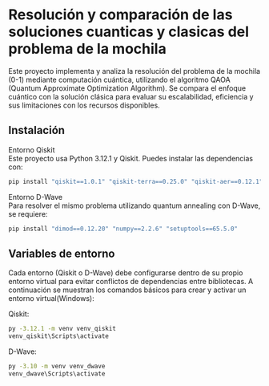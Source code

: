 # Resolución y comparación de las soluciones cuanticas y clasicas del problema de la mochila
Este proyecto implementa y analiza la resolución del problema de la mochila (0-1) mediante computación cuántica, utilizando el algoritmo QAOA (Quantum Approximate Optimization Algorithm). Se compara el enfoque cuántico con la solución clásica para evaluar su escalabilidad, eficiencia y sus limitaciones con los recursos disponibles.

## Instalación

Entorno Qiskit  
Este proyecto usa Python 3.12.1 y Qiskit. Puedes instalar las dependencias con:
```bash
pip install "qiskit==1.0.1" "qiskit-terra==0.25.0" "qiskit-aer==0.12.1" "qiskit-algorithms==0.3.0" "qiskit-optimization==0.6.1"
```

Entorno D-Wave  
Para resolver el mismo problema utilizando quantum annealing con D-Wave, se requiere:
```bash
pip install "dimod==0.12.20" "numpy==2.2.6" "setuptools==65.5.0"
```

## Variables de entorno
Cada entorno (Qiskit o D-Wave) debe configurarse dentro de su propio entorno virtual para evitar conflictos de dependencias entre bibliotecas. A continuación se muestran los comandos básicos para crear y activar un entorno virtual(Windows):  

Qiskit:  
```bash
py -3.12.1 -m venv venv_qiskit
venv_qiskit\Scripts\activate
```

D-Wave:  
```bash
py -3.10 -m venv venv_dwave
venv_dwave\Scripts\activate
```
